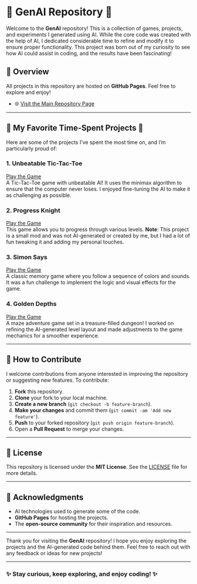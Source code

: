 # 🌟 GenAI Repository 🌟

Welcome to the **GenAI** repository! This is a collection of games, projects, and experiments I generated using AI. While the core code was created with the help of AI, I dedicated considerable time to refine and modify it to ensure proper functionality. This project was born out of my curiosity to see how AI could assist in coding, and the results have been fascinating!

## 🚀 Overview

All projects in this repository are hosted on **GitHub Pages**. Feel free to explore and enjoy!

- 🌐 [Visit the Main Repository Page](https://tempestaethel.github.io/GenAI/)

---

## 💎 My Favorite Time-Spent Projects 💎

Here are some of the projects I’ve spent the most time on, and I’m particularly proud of:

### 1. **Unbeatable Tic-Tac-Toe**  
[Play the Game](https://tempestaethel.github.io/GenAI/Games/TicTacToe/index.html)  
A Tic-Tac-Toe game with unbeatable AI! It uses the minimax algorithm to ensure that the computer never loses. I enjoyed fine-tuning the AI to make it as challenging as possible.

### 2. **Progress Knight**  
[Play the Game](https://tempestaethel.github.io/GenAI/Games/Progress-knight/index.html)  
This game allows you to progress through various levels. **Note**: This project is a small mod and was not AI-generated or created by me, but I had a lot of fun tweaking it and adding my personal touches.

### 3. **Simon Says**  
[Play the Game](https://tempestaethel.github.io/GenAI/Games/Simon-says/index.html)  
A classic memory game where you follow a sequence of colors and sounds. It was a fun challenge to implement the logic and visual effects for the game.

### 4. **Golden Depths**  
[Play the Game](https://tempestaethel.github.io/GenAI/Games/Golden-Depths/index.html)  
A maze adventure game set in a treasure-filled dungeon! I worked on refining the AI-generated level layout and made adjustments to the game mechanics for a smoother experience.

---

## 🤝 How to Contribute

I welcome contributions from anyone interested in improving the repository or suggesting new features. To contribute:

1. **Fork** this repository.
2. **Clone** your fork to your local machine.
3. **Create a new branch** (`git checkout -b feature-branch`).
4. **Make your changes** and commit them (`git commit -am 'Add new feature'`).
5. **Push** to your forked repository (`git push origin feature-branch`).
6. Open a **Pull Request** to merge your changes.

---

## 📄 License

This repository is licensed under the **MIT License**. See the [LICENSE](LICENSE) file for more details.

---

## 🙏 Acknowledgments

- AI technologies used to generate some of the code.
- **GitHub Pages** for hosting the projects.
- The **open-source community** for their inspiration and resources.

---

Thank you for visiting the **GenAI** repository! I hope you enjoy exploring the projects and the AI-generated code behind them. Feel free to reach out with any feedback or ideas for new projects!

---

### ✨ **Stay curious, keep exploring, and enjoy coding!** ✨
